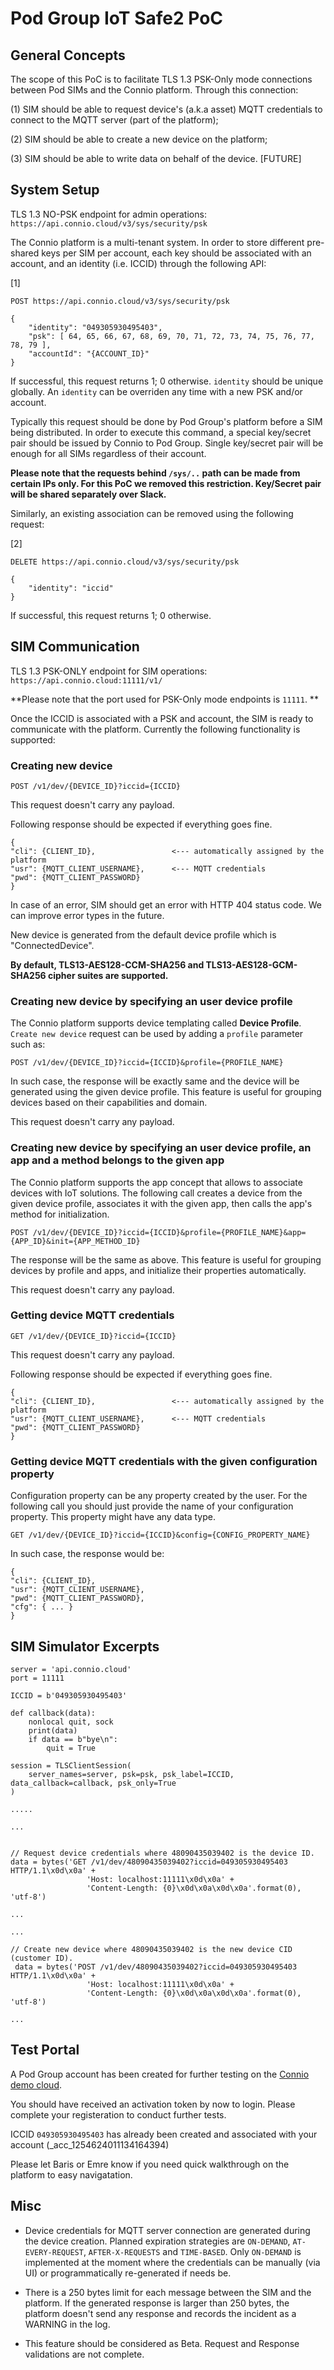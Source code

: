 # Pod Group IoT Safe2 PoC 

## General Concepts

The scope of this PoC is to facilitate TLS 1.3 PSK-Only mode connections between Pod SIMs and the Connio platform. Through this connection:

(1) SIM should be able to request device's (a.k.a asset) MQTT credentials to connect to the MQTT server (part of the platform);

(2) SIM should be able to create a new device on the platform;

(3) SIM should be able to write data on behalf of the device. [FUTURE]

## System Setup

TLS 1.3 NO-PSK endpoint for admin operations: `https://api.connio.cloud/v3/sys/security/psk`

The Connio platform is a multi-tenant system. In order to store different pre-shared keys per SIM per account, each key should be associated with an account, and an identity (i.e. ICCID) through the following API:

[1]
```
POST https://api.connio.cloud/v3/sys/security/psk

{
    "identity": "049305930495403",
    "psk": [ 64, 65, 66, 67, 68, 69, 70, 71, 72, 73, 74, 75, 76, 77, 78, 79 ],
    "accountId": "{ACCOUNT_ID}"
}
```

If successful, this request returns 1; 0 otherwise. `identity` should be unique globally. An `identity` can be overriden any time with a new PSK and/or account.

Typically this request should be done by Pod Group's platform before a SIM being distributed. In order to execute this command, a special key/secret pair should be issued by Connio to Pod Group. Single key/secret pair will be enough for all SIMs regardless of their account.

**Please note that the requests behind `/sys/..` path can be made from certain IPs only. For this PoC we removed this restriction. Key/Secret pair will be shared separately over Slack.**

Similarly, an existing association can be removed using the following request:

[2]
```
DELETE https://api.connio.cloud/v3/sys/security/psk

{
    "identity": "iccid"
}

```

If successful, this request returns 1; 0 otherwise.

## SIM Communication

TLS 1.3 PSK-ONLY endpoint for SIM operations: `https://api.connio.cloud:11111/v1/`

**Please note that the port used for PSK-Only mode endpoints is `11111`. **

Once the ICCID is associated with a PSK and account, the SIM is ready to communicate with the platform. Currently the following functionality is supported:

### Creating new device 

```
POST /v1/dev/{DEVICE_ID}?iccid={ICCID}

```

This request doesn't carry any payload.

Following response should be expected if everything goes fine.

```
{
"cli": {CLIENT_ID},                 <--- automatically assigned by the platform 
"usr": {MQTT_CLIENT_USERNAME},      <--- MQTT credentials    
"pwd": {MQTT_CLIENT_PASSWORD}
}
```

In case of an error, SIM should get an error with HTTP 404 status code. We can improve error types in the future.

New device is generated from the default device profile which is "ConnectedDevice".

**By default, TLS13-AES128-CCM-SHA256 and TLS13-AES128-GCM-SHA256 cipher suites are supported.**

### Creating new device by specifying an user device profile

The Connio platform supports device templating called **Device Profile**. `Create new device` request can be used by adding a `profile` parameter such as:

```
POST /v1/dev/{DEVICE_ID}?iccid={ICCID}&profile={PROFILE_NAME}
```

In such case, the response will be exactly same and the device will be generated using the given device profile. This feature is useful for grouping devices based on their capabilities and domain.

This request doesn't carry any payload.

### Creating new device by specifying an user device profile, an app and a method belongs to the given app

The Connio platform supports the app concept that allows to associate devices with IoT solutions. The following call creates a device from the given device profile, associates it with the given app, then calls the app's method for initialization.

```
POST /v1/dev/{DEVICE_ID}?iccid={ICCID}&profile={PROFILE_NAME}&app={APP_ID}&init={APP_METHOD_ID}
```

The response will be the same as above. This feature is useful for grouping devices by profile and apps, and initialize their properties automatically. 

This request doesn't carry any payload.

### Getting device MQTT credentials

```
GET /v1/dev/{DEVICE_ID}?iccid={ICCID}
```

This request doesn't carry any payload.

Following response should be expected if everything goes fine.

```
{
"cli": {CLIENT_ID},                 <--- automatically assigned by the platform 
"usr": {MQTT_CLIENT_USERNAME},      <--- MQTT credentials    
"pwd": {MQTT_CLIENT_PASSWORD}
}
```

### Getting device MQTT credentials with the given configuration property

Configuration property can be any property created by the user. For the following call you should just provide the name of your configuration property. This property might have any data type.

```
GET /v1/dev/{DEVICE_ID}?iccid={ICCID}&config={CONFIG_PROPERTY_NAME}
```

In such case, the response would be:

```
{
"cli": {CLIENT_ID}, 
"usr": {MQTT_CLIENT_USERNAME},
"pwd": {MQTT_CLIENT_PASSWORD},
"cfg": { ... }
}
```


## SIM Simulator Excerpts

```
server = 'api.connio.cloud'
port = 11111

ICCID = b'049305930495403'

def callback(data):
    nonlocal quit, sock
    print(data)
    if data == b"bye\n":
        quit = True

session = TLSClientSession(
    server_names=server, psk=psk, psk_label=ICCID, data_callback=callback, psk_only=True
)

.....

```

```
...


// Request device credentials where 48090435039402 is the device ID.
data = bytes('GET /v1/dev/48090435039402?iccid=049305930495403 HTTP/1.1\x0d\x0a' +
                 'Host: localhost:11111\x0d\x0a' +
                 'Content-Length: {0}\x0d\x0a\x0d\x0a'.format(0), 'utf-8')

...
```


```
...

// Create new device where 48090435039402 is the new device CID (customer ID).
 data = bytes('POST /v1/dev/48090435039402?iccid=049305930495403 HTTP/1.1\x0d\x0a' +
                 'Host: localhost:11111\x0d\x0a' +
                 'Content-Length: {0}\x0d\x0a\x0d\x0a'.format(0), 'utf-8')
                 
...
```


## Test Portal

A Pod Group account has been created for further testing on the [Connio demo cloud](https://app.connio.cloud).

You should have received an activation token by now to login. Please complete your registeration to conduct further tests.

ICCID `049305930495403` has already been created and associated with your account (\_acc_1254624011134164394)

Please let Baris or Emre know if you need quick walkthrough on the platform to easy navigatation.

## Misc

- Device credentials for MQTT server connection are generated during the device creation. Planned expiration strategies are `ON-DEMAND`, `AT-EVERY-REQUEST`, `AFTER-X-REQUESTS` and `TIME-BASED`. Only `ON-DEMAND` is implemented at the moment where the credentials can be manually (via UI) or programmatically re-generated if needs be.

- There is a 250 bytes limit for each message between the SIM and the platform. If the generated response is larger than 250 bytes, the platform doesn't send any response and records the incident as a WARNING in the log.

- This feature should be considered as Beta. Request and Response validations are not complete.


